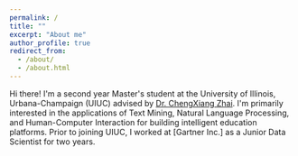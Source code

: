 ```yaml
---
permalink: /
title: ""
excerpt: "About me"
author_profile: true
redirect_from: 
  - /about/
  - /about.html
---
```


Hi there! I'm a second year Master's student at the University of Illinois, Urbana-Champaign (UIUC) advised by [Dr. ChengXiang Zhai](http://czhai.cs.illinois.edu/). I'm primarily interested in the applications of Text Mining, Natural Language Processing, and Human-Computer Interaction for building intelligent education platforms.  Prior to joining UIUC, I worked at [Gartner Inc.] as a Junior Data Scientist for two years. 



